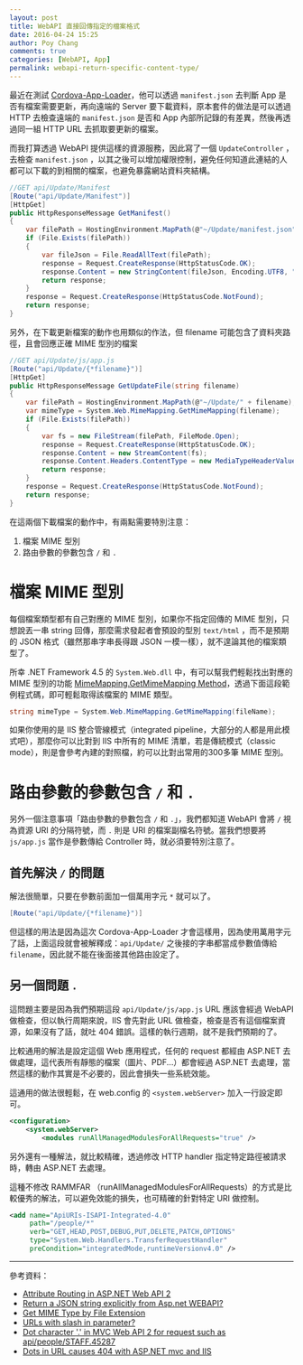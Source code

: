 ```yaml
---
layout: post
title: WebAPI 直接回傳指定的檔案格式
date: 2016-04-24 15:25
author: Poy Chang
comments: true
categories: [WebAPI, App]
permalink: webapi-return-specific-content-type/
---
```


最近在測試 [Cordova-App-Loader](https://github.com/markmarijnissen/cordova-app-loader)，他可以透過 `manifest.json` 去判斷 App 是否有檔案需要更新，再向遠端的 Server 要下載資料，原本套件的做法是可以透過 HTTP 去檢查遠端的 `manifest.json` 是否和 App 內部所記錄的有差異，然後再透過同一組 HTTP URL 去抓取要更新的檔案。

而我打算透過 WebAPI 提供這樣的資源服務，因此寫了一個 `UpdateController` ，去檢查 `manifest.json` ，以其之後可以增加權限控制，避免任何知道此連結的人都可以下載的到相關的檔案，也避免暴露網站資料夾結構。

```csharp
//GET api/Update/Manifest
[Route("api/Update/Manifest")]
[HttpGet]
public HttpResponseMessage GetManifest()
{
    var filePath = HostingEnvironment.MapPath(@"~/Update/manifest.json");
    if (File.Exists(filePath))
    {
        var fileJson = File.ReadAllText(filePath);
        response = Request.CreateResponse(HttpStatusCode.OK);
        response.Content = new StringContent(fileJson, Encoding.UTF8, "application/json");
        return response;
    }
    response = Request.CreateResponse(HttpStatusCode.NotFound);
    return response;
}
```

另外，在下載更新檔案的動作也用類似的作法，但 filename 可能包含了資料夾路徑，且會回應正確 MIME 型別的檔案

```csharp
//GET api/Update/js/app.js
[Route("api/Update/{*filename}")]
[HttpGet]
public HttpResponseMessage GetUpdateFile(string filename)
{
    var filePath = HostingEnvironment.MapPath(@"~/Update/" + filename);
    var mimeType = System.Web.MimeMapping.GetMimeMapping(filename);
    if (File.Exists(filePath))
    {
        var fs = new FileStream(filePath, FileMode.Open);
        response = Request.CreateResponse(HttpStatusCode.OK);
        response.Content = new StreamContent(fs);
        response.Content.Headers.ContentType = new MediaTypeHeaderValue(mimeType);
        return response;
    }
    response = Request.CreateResponse(HttpStatusCode.NotFound);
    return response;
}
```

在這兩個下載檔案的動作中，有兩點需要特別注意：

1. 檔案 MIME 型別
2. 路由參數的參數包含 `/` 和 `.`

# 檔案 MIME 型別

每個檔案類型都有自己對應的 MIME 型別，如果你不指定回傳的 MIME 型別，只想說丟一串 string 回傳，那麼需求發起者會預設的型別 `text/html` ，而不是預期的 JSON 格式（雖然那串字串長得跟 JSON 一模一樣），就不遑論其他的檔案類型了。

所幸 .NET Framework 4.5 的 `System.Web.dll` 中，有可以幫我們輕鬆找出對應的 MIME 型別的功能 [MimeMapping.GetMimeMapping Method](http://msdn.microsoft.com/en-us/library/system.web.mimemapping.getmimemapping.aspx)，透過下面這段範例程式碼，即可輕鬆取得該檔案的 MIME 類型。

```csharp
string mimeType = System.Web.MimeMapping.GetMimeMapping(fileName);
```

如果你使用的是 IIS 整合管線模式（integrated pipeline，大部分的人都是用此模式吧），那麼你可以比對到 IIS 中所有的 MIME 清單，若是傳統模式（classic mode），則是會參考內建的對照檔，約可以比對出常用的300多筆 MIME 型別。

# 路由參數的參數包含 `/` 和 `.`

另外一個注意事項「路由參數的參數包含 `/` 和 `.`」，我們都知道 WebAPI 會將 `/` 視為資源 URI 的分隔符號，而 `.` 則是 URI 的檔案副檔名符號。當我們想要將 `js/app.js` 當作是參數傳給 Controller 時，就必須要特別注意了。

## 首先解決 `/` 的問題

解法很簡單，只要在參數前面加一個萬用字元 `*` 就可以了。

```csharp
[Route("api/Update/{*filename}")]
```

但這樣的用法是因為這次 Cordova-App-Loader 才會這樣用，因為使用萬用字元了話，上面這段就會被解釋成：`api/Update/` 之後接的字串都當成參數值傳給 `filename`，因此就不能在後面接其他路由設定了。

## 另一個問題 `.`

這問題主要是因為我們預期這段 `api/Update/js/app.js` URL 應該會經過 WebAPI 做檢查，但以執行周期來說，IIS 會先對此 URL  做檢查，檢查是否有這個檔案資源，如果沒有了話，就吐 404 錯誤。這樣的執行週期，就不是我們預期的了。

比較通用的解法是設定這個 Web 應用程式，任何的 request 都經由 ASP.NET 去做處理，這代表所有靜態的檔案（圖片、PDF...）都會經過 ASP.NET 去處理，當然這樣的動作其實是不必要的，因此會損失一些系統效能。

這通用的做法很輕鬆，在 web.config 的 `<system.webServer>` 加入一行設定即可。

```xml
<configuration>
    <system.webServer>
        <modules runAllManagedModulesForAllRequests="true" />
```

另外還有一種解法，就比較精確，透過修改 HTTP handler 指定特定路徑被請求時，轉由 ASP.NET 去處理。

這種不修改 RAMMFAR （runAllManagedModulesForAllRequests）的方式是比較優秀的解法，可以避免效能的損失，也可精確的針對特定 URI 做控制。

```xml
<add name="ApiURIs-ISAPI-Integrated-4.0"
     path="/people/*"
     verb="GET,HEAD,POST,DEBUG,PUT,DELETE,PATCH,OPTIONS"
     type="System.Web.Handlers.TransferRequestHandler"
     preCondition="integratedMode,runtimeVersionv4.0" />
```

----------

參考資料：

* [Attribute Routing in ASP.NET Web API 2](http://www.asp.net/web-api/overview/web-api-routing-and-actions/attribute-routing-in-web-api-2)
* [Return a JSON string explicitly from Asp.net WEBAPI?](http://stackoverflow.com/questions/17097841/return-a-json-string-explicitly-from-asp-net-webapi)
* [Get MIME Type by File Extension](http://www.c-sharpcorner.com/blogs/get-mime-type-by-file-extension1)
* [URLs with slash in parameter?](http://stackoverflow.com/questions/6328713/urls-with-slash-in-parameter)
* [Dot character '.' in MVC Web API 2 for request such as api/people/STAFF.45287](http://stackoverflow.com/questions/20998816/dot-character-in-mvc-web-api-2-for-request-such-as-api-people-staff-45287)
* [Dots in URL causes 404 with ASP.NET mvc and IIS](http://stackoverflow.com/questions/11728846/dots-in-url-causes-404-with-asp-net-mvc-and-iis)
